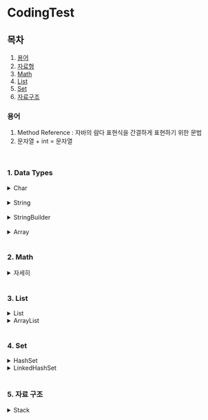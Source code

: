 # CodingTest

## 목차
1. [용어](#용어)
2. [자료형](#1-data-types)
3. [Math](#2-math)
4. [List](#3-list)
5. [Set](#4-set)
6. [자료구조](#5-자료-구조)


### 용어

1. Method Reference : 자바의 람다 표현식을 간결하게 표현하기 위한 문법
2. 문자열 + int = 문자열

<br>
<!-- 자료형 -->

### 1. Data Types

<details>
<summary> Char</summary>

1. Character.isUpperCase(char) : char이 대문자 여부 확인
2. Character.isLowerCase(char) : char이 소문자 여부 확인
3. Character.toUpperCase(char) : char의 대문자 반환
4. Character.toLowerCase(char) : char의 소문자 반환

</details>
<br>
<details>
<summary> String</summary>

1. String replaceAll(): 두 번째 매개변수로 정규 표현식과 일치하는 모든 패턴을 대체.
2. String replace(): 첫 번째 발견된 문자열만을 대체
3. String toLowerCase() : 소문자로 변환
4. String toUpperCase() : 대문자로 변환
5. String concat(String) : 문자열 합치기
6. String contains(String) : 포함하는지 여부 확인
7. String substring(int) : 해당 인덱스부터 끝까지 자르기
8. String[] split() : 문자열을 특정 구분자를 기준으로 나누어 배열로 반환
9. String trim() : 문자열의 앞과 뒤에서 공백을 제거
10. String join(CharSequence delimiter, CharSequence... elements) : 문자열을 결합할 때 사용

11. Char charAt() :문자열에서 특정 위치에 있는 문자를 반환

12. Boolean endsWith(string) : 문자열이 특정한 접미사로 끝나는지 여부 확인
13. Boolean startsWith(string) : 문자열이 특정한 접두사로 시작하는지 여부 확인

14. int indexOf(String) : 지정된 부분 문자열의 첫 번째 발생 인덱스를 반환
15. int lastIndexOf(String) : 문자열에서 주어진 문자열 또는 문자의 마지막으로 등장하는 위치의 인덱스를 반환

</details>
<br>
<details>
<summary> StringBuilder</summary>

1. append(String) : 추가
2. repeat(int) :현재 내용을 지정된 횟수만큼 반복하여 추가 -> string에서 사용 가능

</details>
<br>
<details>
<summary> Array </summary>

1. Arrays.copyOfRange([],int, int) : 범위를 지정해서 일부 요소만을 복사
2. Arrays.copyOf([],int) : 처음부터 int까지를 복사
3. System.arraycopy(Object src, int srcPos, Object dest, int destPos, int length) : 배열의 일부 또는 전체 요소를 다른 배열로 복사
    - src: 복사할 배열(소스 배열)
    - srcPos: 소스 배열에서 복사를 시작할 인덱스
    - dest: 복사된 요소가 들어갈 대상 배열(목적지 배열)
    - destPos: 대상 배열에서 복사를 시작할 인덱스
    - length: 복사할 요소의 개수
4. Boolean Arrays.equals([],[]) : 두 배열의 원소를 한번에 비교하여 boolean 값을 반환함

</details>
<br>
<!-- Math -->

### 2. Math

<details>
<summary>자세히</summary>

1. int Min(int, int) : 최소값 반환
2. int Max(int, int) : 최대값 반환
3. int ceil(int) = 항상 값을 올려서 반올림 

</details>

<br>
<!-- List -->

### 3. List

<details>
  <summary> List</summary>
  
  1. size() : List의 크기를 반환한다.
  2. indexOf(object) : List의 원소중 Object의 원소의 index를 반환
  3. List<E> subList(int from, int to) : 리스트의 일부를 추출하여 부분 리스트로 반환 (from ~ to-1)
</details>

<details>
<summary> ArrayList</summary>

1. add() : 추가
2. get(int) : 해당 index를 반환
3. size() : ArrayList 크기 반환
4. remove(int) : 지정된 인덱스에 위치한 요소를 제거 (뒤의 모든 요소를 왼쪽으로 이동)

</details>

<br>
<!-- Set -->

### 4. Set

<details>
<summary>HashSet</summary>

1. 중복 허용 x, 순서 x, null 허용
2. add(element) : 추가
3. remover(element) : 삭제
4. contains(element) : 존재 확인

</details>

<details>
<summary>LinkedHashSet</summary>

1. 중복 허용하지 않음: LinkedHashSet은 Set 인터페이스를 구현하므로 중복된 원소를 허용 x.
2. 순서 유지: 원소가 삽입된 순서대로 원소들이 유지됩니다. 따라서, LinkedHashSet을 순회하면 원소들이 삽입된 순서대로 반환.
3. 성능: 검색, 삽입, 삭제 연산은 HashSet과 유사하게 빠른 성능을 제공.
4. null 허용: LinkedHashSet도 HashSet과 마찬가지로 null 값을 허용. 

</details>

<br>

### 5. 자료 구조

<details> 
<summary> Stack </summary>

1. push(E item): 스택의 맨 위에 요소를 추가합니다.
2. pop(): 스택의 맨 위에서 요소를 제거하고 반환합니다.
3. peek(): 스택의 맨 위에 있는 요소를 반환하지만, 제거하지는 않습니다.
4. empty(): 스택이 비어있는지 여부를 반환합니다.
5. search(Object o): 스택에서 주어진 요소를 찾아 그 인덱스를 반환합니다.

</details>
  
  


  
